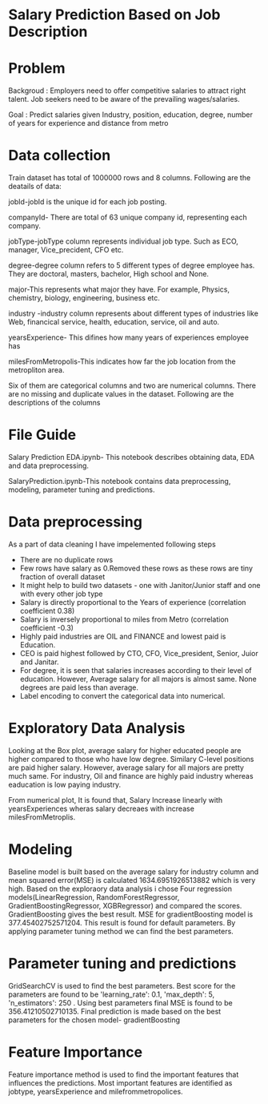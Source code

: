 # Salary Prediction Based on Job Description
# Problem

Backgroud : Employers need to offer competitive salaries to attract right talent. Job seekers need to be aware of the prevailing wages/salaries. 

Goal : Predict salaries given Industry, position, education, degree, number of years for experience and distance from metro

# Data collection 
Train dataset has total of 1000000 rows and 8 columns. Following are the deatails of data:

jobId-jobId is the unique id for each job posting.

companyId- There are total of 63 unique company id, representing each company.

jobType-jobType column represents individual job type. Such as ECO, manager, Vice_precident, CFO etc.

degree-degree column refers to 5 different types of degree employee has. They are doctoral, masters, bachelor, High school and None.

major-This represents what major they have. For example, Physics, chemistry, biology, engineering, business etc.

industry -industry column represents about different types of industries like Web, financical service, health, education, service, oil and auto.

yearsExperience- This difines how many years of experiences employee has

milesFromMetropolis-This indicates how far the job location from the metropliton area.

Six of them are categorical columns and two are numerical columns. There are no missing and duplicate values in the dataset. Following are the descriptions of the columns

# File Guide
Salary Prediction EDA.ipynb- This notebook describes obtaining data, EDA and data preprocessing.

SalaryPrediction.ipynb-This notebook contains data preprocessing, modeling, parameter tuning and predictions.

# Data preprocessing

As a part of data cleaning I have impelemented following steps

- There are no duplicate rows
- Few rows have salary as 0.Removed these rows as these rows are tiny fraction of overall dataset
- It might help to build two datasets - one with Janitor/Junior staff and one with every other job type
- Salary is directly proportional to the Years of experience (correlation coefficient 0.38)
- Salary is inversely proportional to miles from Metro (correlation coefficient -0.3)
- Highly paid industries are OIL and FINANCE and lowest paid is Education. 
- CEO is paid highest followed by CTO, CFO, Vice_president, Senior, Juior and Janitar. 
- For degree, it is seen that salaries increases according to their level of education. However, Average salary for all majors is almost same. None degrees are paid less than average. 
- Label encoding to convert the categorical data into numerical.

# Exploratory Data Analysis
Looking at the Box plot, average salary for higher educated people are higher compared to those who have low degree. Similary C-level positions are paid higher salary. However, average salary for all majors are pretty much same. For industry, Oil and finance are highly paid industry whereas eaducation is low paying industry. 


From numerical plot, It is found that, Salary Increase linearly with yearsExperiences wheras salary decreaes with increase milesFromMetroplis. 

# Modeling
Baseline model is built based on the average salary for industry column and mean squared error(MSE) is calculated 1634.6951926513882 which is very high. 
Based on the exploraory data analysis i chose Four regression models(LinearRegression, RandomForestRegressor, GradientBoostingRegressor, XGBRegressor) and compared the scores. GradientBoosting gives the best result. MSE for gradientBoosting model is 377.45402752571204. This result is found for default parameters. By applying parameter tuning method we can find the best parameters. 

# Parameter tuning and predictions
GridSearchCV is used to find the best parameters. Best score for the parameters are found to be 'learning_rate': 0.1, 'max_depth': 5, 'n_estimators': 250 . Using best parameters final MSE is found to be 356.41210502710135.
Final prediction is made based on the best parameters for the chosen model- gradientBoosting

# Feature Importance
Feature importance method is used to find the important features that influences the predictions. Most important features are identified as jobtype, yearsExperience and milefrommetropolices.
